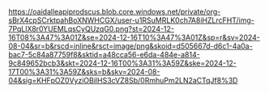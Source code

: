 https://oaidalleapiprodscus.blob.core.windows.net/private/org-sBrX4cpSCrktpahBoXNWHCGX/user-u1RSuMRLK0ch7A8iHZLrcFHT/img-7PqLlX8r0YUEMLqsCyQUzqG0.png?st=2024-12-16T08%3A47%3A01Z&se=2024-12-16T10%3A47%3A01Z&sp=r&sv=2024-08-04&sr=b&rscd=inline&rsct=image/png&skoid=d505667d-d6c1-4a0a-bac7-5c84a87759f8&sktid=a48cca56-e6da-484e-a814-9c849652bcb3&skt=2024-12-16T00%3A31%3A59Z&ske=2024-12-17T00%3A31%3A59Z&sks=b&skv=2024-08-04&sig=KHFpOZ0VyziOBilHS3cVZ8Sb/0RmhuPm2LN2aCTqJf8%3D
